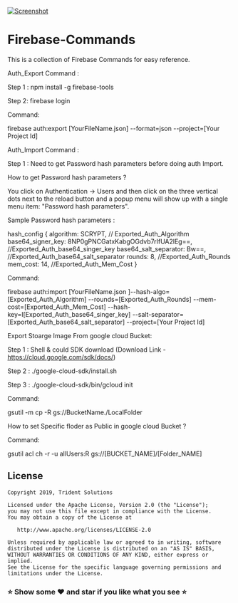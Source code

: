 
[![Screenshot](https://tridentnets.com/banner.png)](https://tridentnets.com/)
# Firebase-Commands

This is a collection of Firebase Commands for easy reference.

Auth_Export Command :

Step 1 : npm install -g firebase-tools

Step 2: firebase login

Command: 

firebase auth:export [YourFileName.json] --format=json --project=[Your Project Id]

Auth_Import Command :

Step 1 : Need to get  Password hash parameters  before doing auth Import.

How to get Password hash parameters ?

You click on Authentication -> Users and then click on the three vertical dots next to the reload button and a popup menu will show up with a single menu item: "Password hash parameters".

Sample  Password hash parameters  : 

hash_config {
  algorithm: SCRYPT, // Exported_Auth_Algorithm
  base64_signer_key: 8NP0gPNCGatxKabgOGdvb7rIfUA2lEg==, //Exported_Auth_base64_singer_key
  base64_salt_separator: Bw==, //Exported_Auth_base64_salt_separator
  rounds: 8, //Exported_Auth_Rounds
  mem_cost: 14, //Exported_Auth_Mem_Cost
}

Command: 

firebase auth:import [YourFileName.json ]--hash-algo=[Exported_Auth_Algorithm] --rounds=[Exported_Auth_Rounds]  --mem-cost=[Exported_Auth_Mem_Cost]  --hash-key=l[Exported_Auth_base64_singer_key] --salt-separator=[Exported_Auth_base64_salt_separator] --project=[Your Project Id]


Export  Stoarge Image  From google cloud Bucket:

Step 1 : Shell & could SDK download (Download Link - https://cloud.google.com/sdk/docs/)

Step 2 : ./google-cloud-sdk/install.sh

Step 3 : ./google-cloud-sdk/bin/gcloud init

Command: 

gsutil -m cp -R gs://BucketName./LocalFolder

How to set Specific floder as Public in  google cloud Bucket ?

Command:

gsutil acl ch -r -u allUsers:R gs://[BUCKET_NAME]/[Folder_NAME]


## License

    Copyright 2019, Trident Solutions

    Licensed under the Apache License, Version 2.0 (the "License");
    you may not use this file except in compliance with the License.
    You may obtain a copy of the License at

       http://www.apache.org/licenses/LICENSE-2.0

    Unless required by applicable law or agreed to in writing, software
    distributed under the License is distributed on an "AS IS" BASIS,
    WITHOUT WARRANTIES OR CONDITIONS OF ANY KIND, either express or implied.
    See the License for the specific language governing permissions and
    limitations under the License.
    

### ⭐ Show some ❤️ and star if you like what you see ⭐
